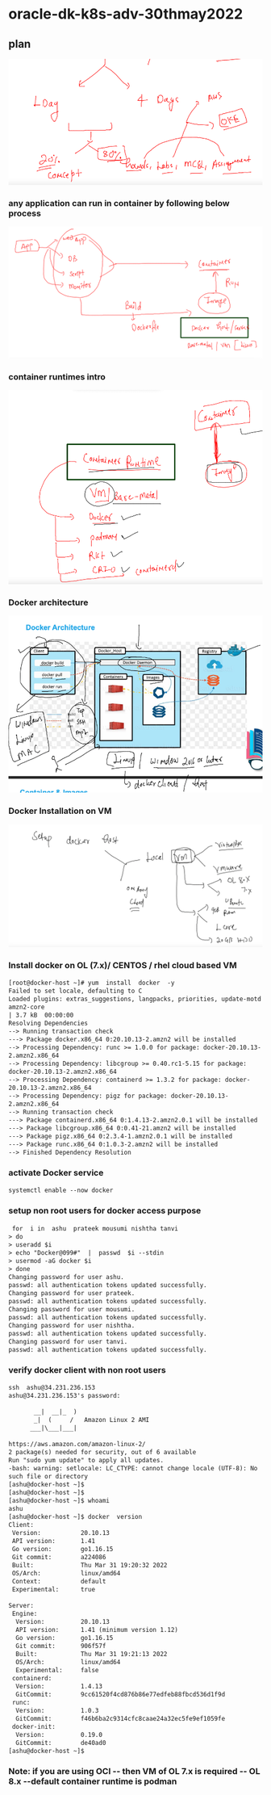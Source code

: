 # oracle-dk-k8s-adv-30thmay2022

## plan 

<img src="plan.png">

### any application can run in container by following below process 

<img src="process.png">

### container runtimes intro

<img src="cre_intro.png">

### Docker architecture 

<img src="darch.png">

### Docker Installation on VM 

<img src="vm.png">

### Install docker on OL (7.x)/ CENTOS / rhel cloud based VM 

```
[root@docker-host ~]# yum  install  docker  -y
Failed to set locale, defaulting to C
Loaded plugins: extras_suggestions, langpacks, priorities, update-motd
amzn2-core                                                                                                         | 3.7 kB  00:00:00     
Resolving Dependencies
--> Running transaction check
---> Package docker.x86_64 0:20.10.13-2.amzn2 will be installed
--> Processing Dependency: runc >= 1.0.0 for package: docker-20.10.13-2.amzn2.x86_64
--> Processing Dependency: libcgroup >= 0.40.rc1-5.15 for package: docker-20.10.13-2.amzn2.x86_64
--> Processing Dependency: containerd >= 1.3.2 for package: docker-20.10.13-2.amzn2.x86_64
--> Processing Dependency: pigz for package: docker-20.10.13-2.amzn2.x86_64
--> Running transaction check
---> Package containerd.x86_64 0:1.4.13-2.amzn2.0.1 will be installed
---> Package libcgroup.x86_64 0:0.41-21.amzn2 will be installed
---> Package pigz.x86_64 0:2.3.4-1.amzn2.0.1 will be installed
---> Package runc.x86_64 0:1.0.3-2.amzn2 will be installed
--> Finished Dependency Resolution
```

### activate Docker service 

```
systemctl enable --now docker 
```

### setup non root users for docker access purpose 

```
 for  i in  ashu  prateek mousumi nishtha tanvi 
> do
> useradd $i
> echo "Docker@099#"  |  passwd  $i --stdin 
> usermod -aG docker $i
> done 
Changing password for user ashu.
passwd: all authentication tokens updated successfully.
Changing password for user prateek.
passwd: all authentication tokens updated successfully.
Changing password for user mousumi.
passwd: all authentication tokens updated successfully.
Changing password for user nishtha.
passwd: all authentication tokens updated successfully.
Changing password for user tanvi.
passwd: all authentication tokens updated successfully.
```

### verify docker client with non root users 

```
ssh  ashu@34.231.236.153
ashu@34.231.236.153's password: 

       __|  __|_  )
       _|  (     /   Amazon Linux 2 AMI
      ___|\___|___|

https://aws.amazon.com/amazon-linux-2/
2 package(s) needed for security, out of 6 available
Run "sudo yum update" to apply all updates.
-bash: warning: setlocale: LC_CTYPE: cannot change locale (UTF-8): No such file or directory
[ashu@docker-host ~]$ 
[ashu@docker-host ~]$ 
[ashu@docker-host ~]$ whoami
ashu
[ashu@docker-host ~]$ docker  version 
Client:
 Version:           20.10.13
 API version:       1.41
 Go version:        go1.16.15
 Git commit:        a224086
 Built:             Thu Mar 31 19:20:32 2022
 OS/Arch:           linux/amd64
 Context:           default
 Experimental:      true

Server:
 Engine:
  Version:          20.10.13
  API version:      1.41 (minimum version 1.12)
  Go version:       go1.16.15
  Git commit:       906f57f
  Built:            Thu Mar 31 19:21:13 2022
  OS/Arch:          linux/amd64
  Experimental:     false
 containerd:
  Version:          1.4.13
  GitCommit:        9cc61520f4cd876b86e77edfeb88fbcd536d1f9d
 runc:
  Version:          1.0.3
  GitCommit:        f46b6ba2c9314cfc8caae24a32ec5fe9ef1059fe
 docker-init:
  Version:          0.19.0
  GitCommit:        de40ad0
[ashu@docker-host ~]$ 

```

### Note: if you are using OCI -- then VM of OL 7.x is required -- OL 8.x --default container runtime is podman 

